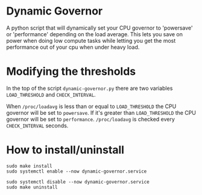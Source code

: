 # Dynamic Governor

A python script that will dynamically set your CPU governor to 'powersave' or
'performance' depending on the load average. This lets you save on power when
doing low compute tasks while letting you get the most performance out of your
cpu when under heavy load.

# Modifying the thresholds
In the top of the script `dynamic-governor.py` there are two variables
`LOAD_THRESHOLD` and `CHECK_INTERVAL`.

When `/proc/loadavg` is less than or equal to `LOAD_THRESHOLD` the CPU governor will be set
to `powersave`. If it's greater than `LOAD_THRESHOLD` the CPU governor will be
set to `performance`. `/proc/loadavg` is checked every `CHECK_INTERVAL` seconds.

# How to install/uninstall
```
sudo make install
sudo systemctl enable --now dynamic-governor.service
```


```
sudo systemctl disable --now dynamic-governor.service
sudo make uninstall
```

